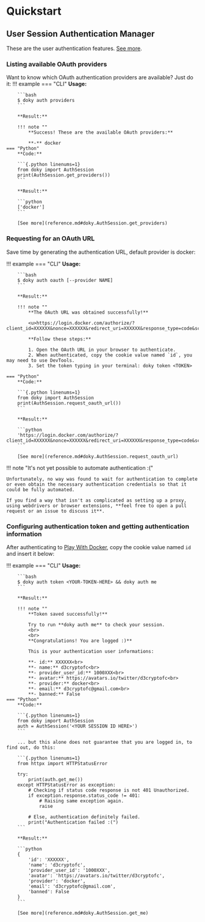# Quickstart

## User Session Authentication Manager

These are the user authentication features. [See more](reference.md#doky.AuthSession).


### Listing available OAuth providers

Want to know which OAuth authentication providers are available? Just do it:
!!! example
    === "CLI"
        **Usage:**

        ```bash
        $ doky auth providers
        ```
        
        **Result:**

        !!! note ""
            **Success! These are the available OAuth providers:**

            **-** docker
    === "Python"
        **Code:**

        ```{.python linenums=1}
        from doky import AuthSession
        print(AuthSession.get_providers())
        ```

        **Result:**

        ```python
        ['docker']
        ```

        [See more](reference.md#doky.AuthSession.get_providers)


### Requesting for an OAuth URL

Save time by generating the authentication URL, default provider is docker:

!!! example
    === "CLI"
        **Usage:**

        ```bash
        $ doky auth oauth [--provider NAME]
        ```

        **Result:**

        !!! note ""
            **The OAuth URL was obtained successfully!**

            <u>https://login.docker.com/authorize/?client_id=XXXXXX&nonce=XXXXXX&redirect_uri=XXXXXX&response_type=code&scope=XXXXXX&state=XXXXXX</u>

            **Follow these steps:**

            1. Open the OAuth URL in your browser to authenticate.
            2. When authenticated, copy the cookie value named `id`, you may need to use DevTools.
            3. Set the token typing in your terminal: doky token <TOKEN>

    === "Python"
        **Code:**

        ```{.python linenums=1}
        from doky import AuthSession
        print(AuthSession.request_oauth_url())
        ```

        **Result:**

        ```python
        'https://login.docker.com/authorize/?client_id=XXXXXX&nonce=XXXXXX&redirect_uri=XXXXXX&response_type=code&scope=XXXXXX&state=XXXXXX'
        ```

        [See more](reference.md#doky.AuthSession.request_oauth_url)

!!! note "It's not yet possible to automate authentication :("

    Unfortunately, no way was found to wait for authentication to complete or even obtain the necessary authentication credentials so that it could be fully automated.

    If you find a way that isn't as complicated as setting up a proxy, using webdrivers or browser extensions, **feel free to open a pull request or an issue to discuss it**.


### Configuring authentication token and getting authentication information

After authenticating to [Play With Docker](https://labs.play-with-docker.com/), copy the cookie value named `id` and insert it below:

!!! example
    === "CLI"
        **Usage:**

        ```bash
        $ doky auth token <YOUR-TOKEN-HERE> && doky auth me
        ```

        **Result:**

        !!! note ""
            **Token saved successfully!**

            Try to run **doky auth me** to check your session.
            <br>
            <br>
            **Congratulations! You are logged :)**

            This is your authentication user informations:

            **- id:** XXXXXX<br>
            **- name:** d3cryptofc<br>
            **- provider_user_id:** 1000XXX<br>
            **- avatar:** https://avatars.io/twitter/d3cryptofc<br>
            **- provider:** docker<br>
            **- email:** d3cryptofc@gmail.com<br>
            **- banned:** False
    === "Python"
        **Code:**

        ```{.python linenums=1}
        from doky import AuthSession
        auth = AuthSession('<YOUR SESSION ID HERE>')
        ```

        ... but this alone does not guarantee that you are logged in, to find out, do this:

        ```{.python linenums=1}
        from httpx import HTTPStatusError

        try:
            print(auth.get_me())
        except HTTPStatusError as exception:
            # Checking if status code response is not 401 Unauthorized.
            if exception.response.status_code != 401:
                # Raising same exception again.
                raise

            # Else, authentication definitely failed.
            print("Authentication failed :(")
        ```

        **Result:**

        ```python
        {
            'id': 'XXXXXX',
            'name': 'd3cryptofc',
            'provider_user_id': '1000XXX',
            'avatar': 'https://avatars.io/twitter/d3cryptofc',
            'provider': 'docker',
            'email': 'd3cryptofc@gmail.com',
            'banned': False
        }
        ```

        [See more](reference.md#doky.AuthSession.get_me)

